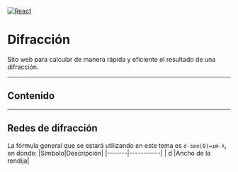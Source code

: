 [![React](https://img.shields.io/badge/17.0.2-60DAFB?style=for-the-badge&logo=react&label=React&labelColor=1F232A)]()

# Difracción

Sito web para calcular de manera rápida y eficiente el resultado de una difracción.
- - -
## Contenido
- - -

## Redes de difracción
La fórmula general que se estará utilizando en este tema es <span><code>d·sen(&theta;)=&plusmn;m·&lambda;</code></span>, en donde:
|Símbolo|Descripción|
|-------|-----------|
|   d   |Ancho de la rendija|
